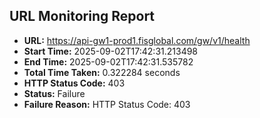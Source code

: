 ## URL Monitoring Report

- **URL:** https://api-gw1-prod1.fisglobal.com/gw/v1/health
- **Start Time:** 2025-09-02T17:42:31.213498
- **End Time:** 2025-09-02T17:42:31.535782
- **Total Time Taken:** 0.322284 seconds
- **HTTP Status Code:** 403
- **Status:** Failure
- **Failure Reason:** HTTP Status Code: 403
